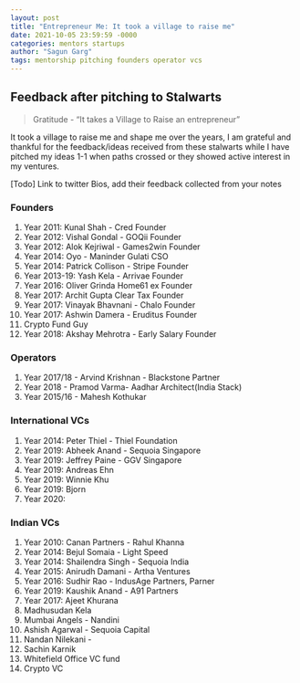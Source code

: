 ```yaml
---
layout: post
title: "Entrepreneur Me: It took a village to raise me"
date: 2021-10-05 23:59:59 -0000
categories: mentors startups
author: "Sagun Garg"
tags: mentorship pitching founders operator vcs
---
```


## Feedback after pitching to Stalwarts

> Gratitude - “It takes a Village to Raise an entrepreneur”

It took a village to raise me and shape me over the years, I am grateful and thankful for the feedback/ideas received from these stalwarts while I have pitched my ideas 1-1 when paths crossed or they showed active interest in my ventures. 

[Todo] Link to twitter Bios, add their feedback collected from your notes

### Founders
1. Year 2011: Kunal Shah - Cred Founder 
2. Year 2012: Vishal Gondal - GOQii Founder
3. Year 2012: Alok Kejriwal - Games2win Founder
4. Year 2014: Oyo - Maninder Gulati CSO 
5. Year 2014: Patrick Collison - Stripe Founder
6. Year 2013-19: Yash Kela - Arrivae Founder
7. Year 2016: Oliver Grinda Home61 ex Founder
8. Year 2017: Archit Gupta Clear Tax Founder 
9. Year 2017: Vinayak Bhavnani - Chalo Founder
10. Year 2017: Ashwin Damera - Eruditus Founder 
11. Crypto Fund Guy
12. Year 2018: Akshay Mehrotra - Early Salary Founder 

### Operators
1. Year 2017/18 - Arvind Krishnan -  Blackstone Partner
2. Year 2018 - Pramod Varma- Aadhar Architect(India Stack)
3. Year 2015/16 - Mahesh Kothukar

### International VCs
1. Year 2014: Peter Thiel - Thiel Foundation
2. Year 2019: Abheek Anand - Sequoia Singapore
3. Year 2019: Jeffrey Paine - GGV Singapore
4. Year 2019: Andreas Ehn
6. Year 2019: Winnie Khu
7. Year 2019: Bjorn 
8. Year 2020: 

### Indian VCs
1. Year 2010: Canan Partners - Rahul Khanna
2. Year 2014: Bejul Somaia - Light Speed
3. Year 2014: Shailendra Singh - Sequoia India 
3. Year 2015: Anirudh Damani - Artha Ventures
4. Year 2016: Sudhir Rao - IndusAge Partners, Parner
5. Year 2019: Kaushik Anand - A91 Partners
6. Year 2017: Ajeet Khurana
8. Madhusudan Kela
9. Mumbai Angels - Nandini 
10. Ashish Agarwal - Sequoia Capital 
11. Nandan Nilekani - 
12. Sachin Karnik 
13. Whitefield Office VC fund
14. Crypto VC